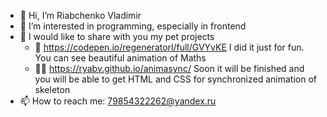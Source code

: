 - 👋 Hi, I’m Riabchenko Vladimir
- 👀 I’m interested in programming, especially in frontend
- 🤖 I would like to share with you my pet projects
  - 📖 https://codepen.io/regeneratorl/full/GVYvKE I did it just for fun. You can see beautiful animation of Maths
  - 🕺🏽 https://ryabv.github.io/animasync/ Soon it will be finished and you will be able to get HTML and CSS for synchronized animation of skeleton 
- 📫 How to reach me: 79854322262@yandex.ru
